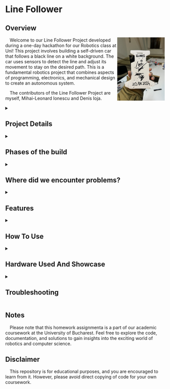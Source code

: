 # Line Follower

## Overview

<img src = 'https://github.com/leviaici/lineFollower/blob/main/Images/IMG_7595.jpeg' align="right" height = 200 width = 150>
&emsp;Welcome to our Line Follower Project developed during a one-day hackathon for our Robotics class at Uni! This project involves building a self-driven car that follows a black line on a white background. The car uses sensors to detect the line and adjust its movement to stay on the desired path. This is a fundamental robotics project that combines aspects of programming, electronics, and mechanical design to create an autonomous system.

&emsp;The contributors of the Line Follower Project are myself, Mihai-Leonard Ionescu and Denis Ioja.

<details>
<summary><h2>Project Details</h2></summary>
<img src = 'https://github.com/leviaici/lineFollower/blob/main/Images/IMG_7588.jpeg' align="right" width = 250>
&emsp;The Line Follower Project is designed to showcase the integration of sensors, actuators, and programming to achieve autonomous navigation. The primary objective is to create a car that can follow a black line on a white surface without human intervention. The project serves as an excellent introduction to robotics and is suitable for both beginners and experienced enthusiasts.

<br>&emsp;The car, as we call it, enters in a self-calibration mode when started. After the calibration mode ended, it starts following the line and races for best lap times possible.This sleek and agile autonomous vehicle is meticulously designed to elegantly navigate a black line on a white background, marrying cutting-edge technology with the aesthetics of a vintage Formula 1 car.
</details>

<details>
<summary><h2>Phases of the build</h2></summary>
  <img src = 'https://github.com/leviaici/lineFollower/blob/main/Images/IMG_7581.jpeg' align="right" height = 200 width = 300>
  <ol><b>Designing and sketching the build.</b></ol><br><br><br><br><br><br><br><br>
  <img src = 'https://github.com/leviaici/lineFollower/blob/main/Images/IMG_7582.jpeg' align="right" height = 200 width = 300>
  <ol><b>Cutting the board and placing the hardware on the chassis to see if it fits perfectly.</b></ol><br><br><br><br><br><br><br><br>
  <img src = 'https://github.com/leviaici/lineFollower/blob/main/Images/IMG_7588.jpeg' align="right" height = 200 width = 300>
  <ol><b>Zip tying the hardware on the chassis.</b></ol><br><br><br><br><br><br><br><br>
</details>

<details>
<summary><h2>Where did we encounter problems?</h2></summary>
  <img src = 'https://github.com/leviaici/lineFollower/blob/main/Images/IMG_7593.jpeg' align="right" height = 200 width = 300>
  <ol>- Designing a light yet fast and well proportioned chassis.</ol>
  <ol>- Being on time with the presentation.</ol>
  <ol>- Putting the screws on the chassis carefully so the chassis itself won't break.</ol>
  <ol>- Finding a PID function that suits the car perfectly.</ol>
  <ol>- Random hardware fails. We had to change some cables...</ol>
</details>

<details>
<summary><h2>Features</h2></summary>
<ol><b>Self Calibration:</b> The Line Follower will enter in the self-calibration (for the QTR-8A reflectance sensor) mode once started.</ol>
<ol><b>PID Function:</b> The Line Follower is using a PID function for best results based on the weight and shape of the chassis.<br></ol>
</details>

<details>
<summary><h2>How To Use</h2></summary>

<ol><b>Get a Line-Follower Background:</b> Get your background ready (white with a black stripe shaped like a circuit).<br></ol>
<ol><b>Power On:</b> Get your car ready by plugging the battery on.<br></ol>
<ol><b>Sit back and watch:</b> Enjoy watching the "car" ripping those tyres on the corners and destryoing the opponents' lap times.<br></ol>
</details>
  
<details>
<summary><h2>Hardware Used And Showcase</h2></summary>
<img src = 'https://github.com/leviaici/lineFollower/blob/main/Images/IMG_7590.jpeg' align="right" width = 250>
<img src = 'https://github.com/leviaici/lineFollower/blob/main/Images/IMG_7591.jpeg' align="right" width = 250>

- [X] Arduino UNO Board
- [X] L293D Motor Driver
- [X] Chassis
- [X] QTR-8A reflectance sensor
- [X] Screws
- [X] Zip-ties
- [X] Power Source (LiPo battery)
- [X] Ball caster
- [X] DC Motors (2)
- [X] Small Breadboard
- [X] Wheels (2)
- [X] Wires
- [X] Youtube Link (NSFW - we recommend using no sound): https://www.youtube.com/watch?v=HkPXA86t6Mc

</details>

<details>
<summary><h2>Troubleshooting</h2></summary>
<ol><b>Check the wires:</b> Ensure that the wires are all correctly plugged in.<br></ol>
<ol><b>Check the Power Source:</b> Be sure the battery is not drained.<br></ol>
<ol><b>Check the Motors:</b> Check the motors for possible malfunctions. They may be broken.<br></ol>
<ol><b>Code debugging:</b> Use serial monitoring in the Arduino IDE to debug and understand sensor readings.<br></ol>
</details>

## Notes

&emsp;Please note that this homework assignmenta is a part of our academic coursework at the University of Bucharest. Feel free to explore the code, documentation, and solutions to gain insights into the exciting world of robotics and computer science.

## Disclaimer
&emsp;This repository is for educational purposes, and you are encouraged to learn from it. However, please avoid direct copying of code for your own coursework.
